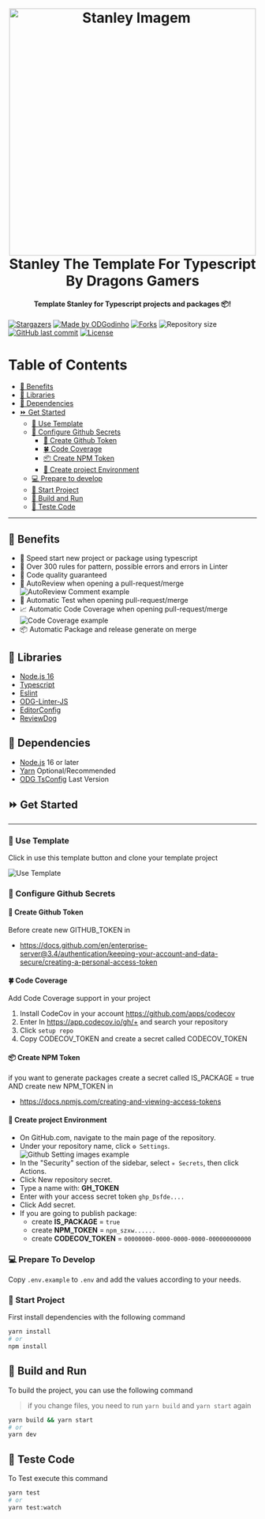<h1 align="center">
    <a href="https://github.com/ODGodinho">
        <img
            src="https://raw.githubusercontent.com/ODGodinho/Stanley-TheTemplate/main/public/images/Stanley.jpg"
            alt="Stanley Imagem" width="500"
        />
    </a>
    <br />
    Stanley The Template For Typescript By Dragons Gamers
    <br />
</h1>

<h4 align="center">Template Stanley for Typescript projects and packages 📦!</h4>

<p align="center">

[![Stargazers](https://img.shields.io/github/stars/ODGodinho/Stanley-TheTemplate-Typescript?color=F430A4)](https://github.com/ODGodinho/Stanley-TheTemplate-Typescript/stargazers)
[![Made by ODGodinho](https://img.shields.io/badge/made%20by-ODGodinho-%2304A361)](https://www.linkedin.com/in/victor-alves-odgodinho/)
[![Forks](https://img.shields.io/github/forks/ODGodinho/Stanley-TheTemplate-Typescript?color=CD4D34)](https://github.com/ODGodinho/Stanley-TheTemplate-Typescript/network/members)
![Repository size](https://img.shields.io/github/repo-size/ODGodinho/Stanley-TheTemplate-Typescript)
[![GitHub last commit](https://img.shields.io/github/last-commit/ODGodinho/Stanley-TheTemplate-Typescript)](https://github.com/ODGodinho/Stanley-TheTemplate-Typescript/commits/master)
[![License](https://img.shields.io/badge/license-MIT-brightgreen)](https://opensource.org/licenses/MIT)

</p>

# Table of Contents

- [🎇 Benefits](#-benefits)
- [📗 Libraries](#-libraries)
- [📁 Dependencies](#-dependencies)
- [⏩ Get Started](#-get-started)
  - [🔘 Use Template](#-use-template)
  - [🔑 Configure Github Secrets](#-configure-github-secrets)
    - [🙈 Create Github Token](#-create-github-token)
    - [🍀 Code Coverage](#-code-coverage)
    - [📦 Create NPM Token](#-create-npm-token)
    - [🔐 Create project Environment](#-create-project-environment)
  - [💻 Prepare to develop](#-prepare-to-develop)
  - [📍 Start Project](#-start-project)
  - [📨 Build and Run](#-build-and-run)
  - [🧪 Teste Code](#-teste-code)

---

## 🎇 Benefits

- 🚀 Speed start new project or package using typescript
- 🚨 Over 300 rules for pattern, possible errors and errors in Linter
- 🎇 Code quality guaranteed
- 📢 AutoReview when opening a pull-request/merge
    ![AutoReview Comment example](https://user-images.githubusercontent.com/3797062/97085944-87233a80-165b-11eb-94a8-0a47d5e24905.png)
- 🧪 Automatic Test when opening pull-request/merge
- 📈 Automatic Code Coverage when opening pull-request/merge
    ![Code Coverage example](https://app.codecov.io/static/media/codecov-report.eeef5dba5ea18b5ed6a4.png)
- 📦 Automatic Package and release generate on merge

## 📗 Libraries

- [Node.js 16](https://nodejs.org/?n=dragonsgamers)
- [Typescript](https://www.typescriptlang.org/?n=dragonsgamers)
- [Eslint](https://eslint.org/?n=dragonsgamers)
- [ODG-Linter-JS](https://github.com/ODGodinho/ODG-Linter-Js?n=dragonsgamers)
- [EditorConfig](https://editorconfig.org/?n=dragonsgamers)
- [ReviewDog](https://github.com/reviewdog/action-eslint)

## 📁 Dependencies

- [Node.js](https://nodejs.org) 16 or later
- [Yarn](https://yarnpkg.com/) Optional/Recommended
- [ODG TsConfig](https://github.com/ODGodinho/tsconfig) Last Version

## ⏩ Get Started

---

### 🔘 Use Template

Click in use this template button and clone your template project

![Use Template](https://raw.githubusercontent.com/ODGodinho/Stanley-TheTemplate/main/public/images/UseTemplate.png)

### 🔑 Configure Github Secrets

#### 🙈 Create Github Token

Before create new GITHUB_TOKEN in

- <https://docs.github.com/en/enterprise-server@3.4/authentication/keeping-your-account-and-data-secure/creating-a-personal-access-token>

#### 🍀 Code Coverage

Add Code Coverage support in your project

1. Install CodeCov in your account <https://github.com/apps/codecov>
2. Enter In <https://app.codecov.io/gh/+> and search your repository
3. Click `setup repo`
4. Copy CODECOV_TOKEN and create a secret called CODECOV_TOKEN

#### 📦 Create NPM Token

if you want to generate packages create a secret called IS_PACKAGE = true AND create new NPM_TOKEN in

- <https://docs.npmjs.com/creating-and-viewing-access-tokens>

#### 🔐 Create project Environment

- On GitHub.com, navigate to the main page of the repository.
- Under your repository name, click `⚙️ Settings`.
![Github Setting images example](https://docs.github.com/assets/cb-27528/images/help/repository/repo-actions-settings.png)
- In the "Security" section of the sidebar, select `✳️ Secrets`, then click Actions.
- Click New repository secret.
- Type a name with: **GH_TOKEN**
- Enter with your access secret token `ghp_Dsfde....`
- Click Add secret.
- If you are going to publish package:
  - create **IS_PACKAGE** = `true`
  - create **NPM_TOKEN** = `npm_szxw......`
  - create **CODECOV_TOKEN** = `00000000-0000-0000-0000-000000000000`

### 💻 Prepare To Develop

Copy `.env.example` to `.env` and add the values according to your needs.

### 📍 Start Project

First install dependencies with the following command

```bash
yarn install
# or
npm install
```

## 📨 Build and Run

To build the project, you can use the following command

> if you change files, you need to run `yarn build` and `yarn start` again

```bash
yarn build && yarn start
# or
yarn dev
```

## 🧪 Teste Code

To Test execute this command

```bash
yarn test
# or
yarn test:watch
```
